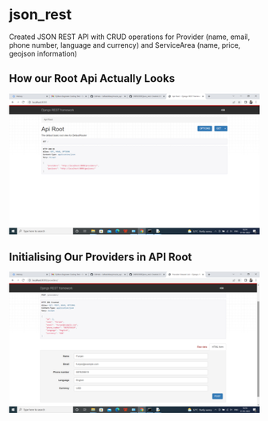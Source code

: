 # json_rest
Created JSON REST API with CRUD operations for Provider (name, email, phone number, language and currency) and ServiceArea (name, price, geojson information)

## How our Root Api Actually Looks
![](preview/root.png)

## Initialising Our Providers in API Root
![](preview/provider_setup.png)
